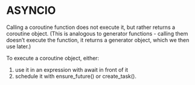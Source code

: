 ASYNCIO
===

Calling a coroutine function does not execute it, but rather returns a coroutine object. (This is analogous to generator functions - calling them doesn’t execute the function, it returns a generator object, which we then use later.)

To execute a coroutine object, either:
1. use it in an expression with await in front of it
2. schedule it with ensure_future() or create_task().